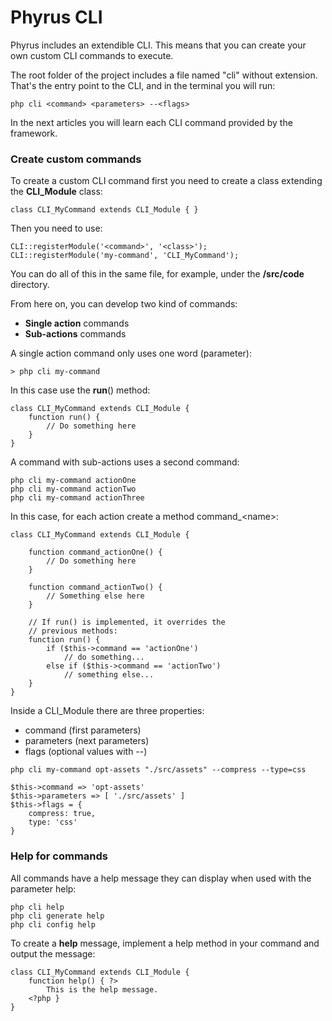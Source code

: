 # Phyrus CLI

Phyrus includes an extendible CLI. This means that you can create your own custom CLI commands to execute.

The root folder of the project includes a file named "cli" without extension. That's the entry point to the CLI, and in the terminal you will run:

```
php cli <command> <parameters> --<flags>
```

In the next articles you will learn each CLI command provided by the framework.

### Create custom commands

To create a custom CLI command first you need to create a class extending the **CLI\_Module** class:

```
class CLI_MyCommand extends CLI_Module { }
```

Then you need to use:

```
CLI::registerModule('<command>', '<class>');
CLI::registerModule('my-command', 'CLI_MyCommand');
```

You can do all of this in the same file, for example, under the **/src/code** directory.

From here on, you can develop two kind of commands:

* **Single action** commands
* **Sub-actions** commands

A single action command only uses one word (parameter):

```
> php cli my-command
```

In this case use the **run**() method:

```
class CLI_MyCommand extends CLI_Module {
    function run() {
        // Do something here
    }
}
```

A command with sub-actions uses a second command:

```
php cli my-command actionOne
php cli my-command actionTwo
php cli my-command actionThree
```

In this case, for each action create a method command\_\<name>:

```
class CLI_MyCommand extends CLI_Module {
    
    function command_actionOne() {
        // Do something here
    }
    
    function command_actionTwo() {
        // Something else here
    }
    
    // If run() is implemented, it overrides the
    // previous methods:
    function run() {
        if ($this->command == 'actionOne')
            // do something...
        else if ($this->command == 'actionTwo')
            // something else...
    }
}
```

Inside a CLI\_Module there are three properties:

* command (first parameters)
* parameters (next parameters)
* flags (optional values with --)

```
php cli my-command opt-assets "./src/assets" --compress --type=css

$this->command => 'opt-assets'
$this->parameters => [ './src/assets' ]
$this->flags = {
    compress: true,
    type: 'css'
}
```

### Help for commands

All commands have a help message they can display when used with the parameter help:

```
php cli help
php cli generate help
php cli config help
```

To create a **help** message, implement a help method in your command and output the message:

```
class CLI_MyCommand extends CLI_Module {
    function help() { ?>
        This is the help message.
    <?php }
}
```
